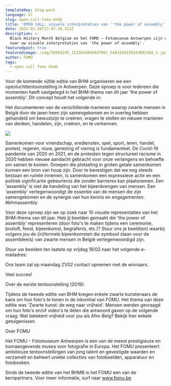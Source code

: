 ```yaml
---
templateKey: blog-post
language: nl
slug: open-call-fomu-bhmb
title: 'OPEN CALL: visuele interpretaties van ''the power of assembly'''
date: 2022-01-26T17:47:36.512Z
description: >-
  Black History Month Belgium en het FOMU – Fotomuseum Antwerpen zijn op zoek
  naar uw visuele interpretaties van 'the power of assembly'. 
featuredpost: true
featuredimage: /img/56603245_1233019056847991_5403349139343802368_n.jpg
author: FOMU
tags:
  - open call fomu bhmb
---
```

Voor de komende vijfde editie van BHM organiseren we een openluchttentoonstelling in Antwerpen. Deze oproep is voor iedereen die momenten heeft vastgelegd in het BHM-thema van dit jaar 'the power of assembly'. Dit concept houdt het volgende in: 

Het documenteren van de verschillende manieren waarop zwarte mensen in België door de jaren heen zijn samengekomen en in overleg hebben gehandeld om bewustzijn te creëren, vragen te stellen en nieuwe manieren van denken, handelen, zijn, creëren, en te verkennen.

![](/img/56603245_1233019056847991_5403349139343802368_n.jpg)

Samenkomen voor vriendschap, erediensten, spel, sport, leren, handel, protest, regeren, rouw, genezing of viering is fundamenteel. De Covid-19 pandemie van 2020 en 2021, en de protesten tegen structureel racisme in 2020 hebben nieuwe aandacht gebracht voor onze verlangens en behoefte om samen te komen. Groepen die plotseling in groten getale samenkomen kunnen een bron van hoop zijn. Door te bevestigen dat we nog steeds bestaan en ruimte innemen, is samenkomen een expressieve actie en een politiek significante gebeurtenis die zonder barrieres kan plaatsnemen. Een ‘assembly’ is niet de handeling van het bijeenbrengen van mensen. Een ‘assembly’ vertegenwoordigt de essentie van de mensen die zijn samengekomen en de synergie van hun kennis en engagementen. #bhmassembly

Voor deze oproep zijn we op zoek naar 10 visuele representaties van het BHM-thema van dit jaar. Heb jij beelden gemaakt die 'the power of assembly' representeren (door foto's te maken tijdens een ceremonie, bruiloft, feest, bijeenkomst, begrafenis, etc.)? Stuur ons je beeld(en) waarbij volgens jou de (in)formele bijeenkomsten die symbool staan voor de assemblee(s) van zwarte mensen in België vertegenwoordigd zijn. 

Stuur uw beelden ten laatste op vrijdag 18/02 naar het volgende e-mailadres: 

Ons team zal op maandag 21/02 contact opnemen met de winnaars. 

Veel succes! 

Over de eerste tentoonstelling (2019): 

Tijdens de tweede editie van BHM kregen enkele zwarte kunstenaars de kans om hun foto's te tonen in de inkomhal van FOMU. Het thema van deze editie was 'Zwarte kunst: de weg naar vrijheid'. Mensen werden gevraagd om hun foto's en/of video's te delen die antwoord gaven op de volgende vraag: Wat betekent vrijheid voor jou als Afro-Belg? Bekijk hier enkele getuigenissen.  

Over FOMU

Het FOMU – Fotomuseum Antwerpen is een van de meest prestigieuze en toonaangevende musea voor fotografie in Europa. Het FOMU presenteert ambitieuze tentoonstellingen van jong talent en gevestigde waarden en verzamelt en beheert unieke collecties van fotobeelden, apparatuur en fotoboeken. 

Sinds de tweede editie van het BHMB is het FOMU een van de kernpartners. Voor meer informatie, surf naar www.fomu.be 

![]()

